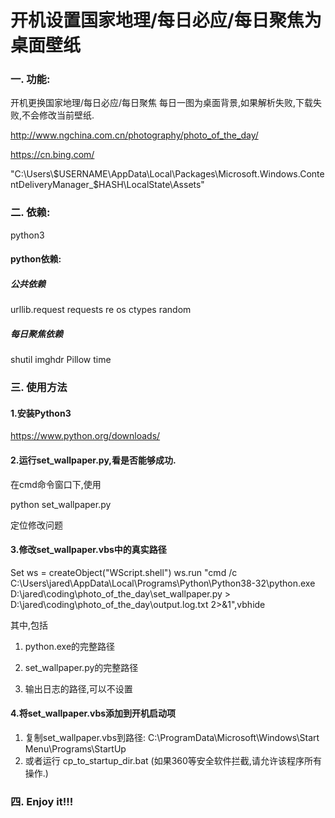 # 开机设置国家地理/每日必应/每日聚焦为桌面壁纸



### 一. 功能:

开机更换国家地理/每日必应/每日聚焦 每日一图为桌面背景,如果解析失败,下载失败,不会修改当前壁纸.

http://www.ngchina.com.cn/photography/photo_of_the_day/

https://cn.bing.com/

"C:\\Users\\\$USERNAME\\AppData\\Local\\Packages\\Microsoft.Windows.ContentDeliveryManager_$HASH\\LocalState\\Assets"


### 二. 依赖:
python3

#### python依赖:
##### 公共依赖
urllib.request
requests
re
os
ctypes
random



##### 每日聚焦依赖

shutil
imghdr
Pillow
time




### 三. 使用方法

#### 1.安装Python3

https://www.python.org/downloads/




#### 2.运行set_wallpaper.py,看是否能够成功.

在cmd命令窗口下,使用

python set_wallpaper.py

定位修改问题




#### 3.修改set_wallpaper.vbs中的真实路径

Set ws = createObject("WScript.shell")
ws.run "cmd /c C:\Users\jared\AppData\Local\Programs\Python\Python38-32\python.exe  D:\jared\coding\photo_of_the_day\set_wallpaper.py > D:\jared\coding\photo_of_the_day\output.log.txt 2>&1",vbhide



其中,包括
1) python.exe的完整路径

2) set_wallpaper.py的完整路径

3) 输出日志的路径,可以不设置



#### 4.将set_wallpaper.vbs添加到开机启动项
1) 复制set_wallpaper.vbs到路径:
	C:\ProgramData\Microsoft\Windows\Start Menu\Programs\StartUp
2) 或者运行 cp_to_startup_dir.bat (如果360等安全软件拦截,请允许该程序所有操作.)




###                                                       四. Enjoy it!!!



